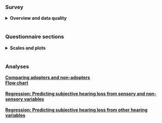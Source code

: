 ### Survey

<details>
  <summary> <b> Overview and data quality </b> </summary>

The Qualtrics survey was emailed to 1968 participants, based on a list of Stigma participants who consented to participate in further research and provided emails. 527 participants (26.8%) consented to participate in this survey. For the remainder, 212 emails failed; 3 emails were considered duplicates and skipped by Qualtrics; 2 opted out via Qualtrics; 26 responded to the invitation but declined to participate; and there was no response from the rest, except for a few who emailed the study coordinator directly to decline.   

[**Data quality**](https://huiwen-goy.github.io/C2-multidomain/C2-1Quality.html)  
* Missingness  
* Time to complete survey

</details>

<br>

### Questionnaire sections

<details>
  <summary> <b> Scales and plots </b> </summary> 
  
[**Demographics**](https://huiwen-goy.github.io/C2-multidomain/C2-2Demographic.html)  
* Age and gender  
* Work and volunteering  
* Marital status  

[**Physical health**](https://huiwen-goy.github.io/C2-multidomain/C2-3Physical.html)  
* Physical health self-rating  
* Co-morbidities  
* Multimorbidity score
* Potentially modifiable risk factors for hearing loss  
* Subjective vision  
* Subjective hearing
* Dual sensory impairment (subjective)  

[**Hearing**](https://huiwen-goy.github.io/C2-multidomain/C2-4Hearing.html)  
* Audiograms
* IOI-HA  
* Tinnitus  
* 15i-SSQ  
* Social Isolation Measure  
* EmoCheQ  
* HHIE-S
* Correlation between measures  

[**Cognition**](https://huiwen-goy.github.io/C2-multidomain/C2-5Cognition.html)  
* Subjective cognitive impairment  
* Cognitive Self-Report Questionnaire  

[**Mobility and balance**](https://huiwen-goy.github.io/C2-multidomain/C2-6Mobility.html)  
* Mobility aids  
* Activities-Specific Balance Confidence scale  

[**Quality of life**](https://huiwen-goy.github.io/C2-multidomain/C2-7QoL.html)  
* Satisfaction With Life Scale  
* WHOQOL-BREF  

[**Mental health**](https://huiwen-goy.github.io/C2-multidomain/C2-8Mental.html) 
* PHQ-4  

[**Social participation and support**](https://huiwen-goy.github.io/C2-multidomain/C2-9Social.html)  
* Loneliness  
* Social Network Index  
* Social participation (CCHS)  
* General Relationship Satisfaction  
* MOS Social Support (CLSA version)  

[**Views on hearing loss**](https://huiwen-goy.github.io/C2-multidomain/C2-10Views.html)  
* Health associations with hearing loss  
* Motivations to seek help

</details>

<br>

### Analyses  

[**Comparing adopters and non-adopters**](https://huiwen-goy.github.io/C2-multidomain/C2-12AdoptersH.html)   
[**Flow chart**](https://huiwen-goy.github.io/C2-multidomain/C2-Multidomain_HA_3_groups.pdf)  
<br>
[**Regression: Predicting subjective hearing loss from sensory and non-sensory variables**](https://huiwen-goy.github.io/C2-multidomain/C2-11RegressionH.html)  
<br>
[**Regression: Predicting subjective hearing loss from other hearing variables**](https://huiwen-goy.github.io/C2-multidomain/C2-13RegressionAll.html)  
<br>







